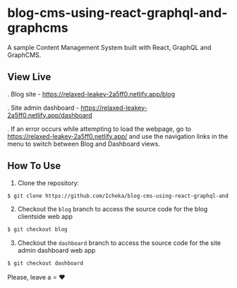 # blog-cms-using-react-graphql-and-graphcms
A sample Content Management System built with React, GraphQL and GraphCMS.

## View Live

. Blog site - https://relaxed-leakey-2a5ff0.netlify.app/blog

. Site admin dashboard - https://relaxed-leakey-2a5ff0.netlify.app/dashboard

. If an error occurs while attempting to load the webpage, go to https://relaxed-leakey-2a5ff0.netlify.app/ and use the navigation links in the menu to switch between Blog and Dashboard views.


## How To Use
1. Clone the repository:

```bash
$ git clone https://github.com/Icheka/blog-cms-using-react-graphql-and-graphcms.git
```

2. Checkout the `blog` branch to access the source code for the blog clientside web app

```bash
$ git checkout blog
```

3. Checkout the `dashboard` branch to access the source code for the site admin dashboard web app

```bash
$ git checkout dashboard
```

Please, leave a :star: :heart:
